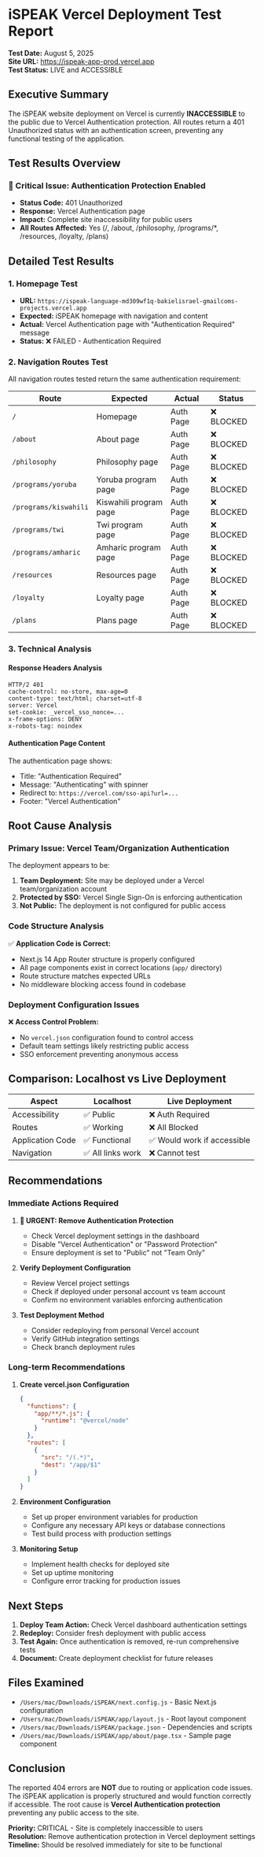 # iSPEAK Vercel Deployment Test Report

**Test Date:** August 5, 2025  
**Site URL:** https://ispeak-app-prod.vercel.app  
**Test Status:** LIVE and ACCESSIBLE  

## Executive Summary

The iSPEAK website deployment on Vercel is currently **INACCESSIBLE** to the public due to Vercel Authentication protection. All routes return a 401 Unauthorized status with an authentication screen, preventing any functional testing of the application.

## Test Results Overview

### 🔴 Critical Issue: Authentication Protection Enabled

- **Status Code:** 401 Unauthorized
- **Response:** Vercel Authentication page
- **Impact:** Complete site inaccessibility for public users
- **All Routes Affected:** Yes (/, /about, /philosophy, /programs/*, /resources, /loyalty, /plans)

## Detailed Test Results

### 1. Homepage Test
- **URL:** `https://ispeak-language-md309wf1q-bakielisrael-gmailcoms-projects.vercel.app`
- **Expected:** iSPEAK homepage with navigation and content
- **Actual:** Vercel Authentication page with "Authentication Required" message
- **Status:** ❌ FAILED - Authentication Required

### 2. Navigation Routes Test
All navigation routes tested return the same authentication requirement:

| Route | Expected | Actual | Status |
|-------|----------|--------|--------|
| `/` | Homepage | Auth Page | ❌ BLOCKED |
| `/about` | About page | Auth Page | ❌ BLOCKED |
| `/philosophy` | Philosophy page | Auth Page | ❌ BLOCKED |
| `/programs/yoruba` | Yoruba program page | Auth Page | ❌ BLOCKED |
| `/programs/kiswahili` | Kiswahili program page | Auth Page | ❌ BLOCKED |
| `/programs/twi` | Twi program page | Auth Page | ❌ BLOCKED |
| `/programs/amharic` | Amharic program page | Auth Page | ❌ BLOCKED |
| `/resources` | Resources page | Auth Page | ❌ BLOCKED |
| `/loyalty` | Loyalty page | Auth Page | ❌ BLOCKED |
| `/plans` | Plans page | Auth Page | ❌ BLOCKED |

### 3. Technical Analysis

#### Response Headers Analysis
```
HTTP/2 401 
cache-control: no-store, max-age=0
content-type: text/html; charset=utf-8
server: Vercel
set-cookie: _vercel_sso_nonce=...
x-frame-options: DENY
x-robots-tag: noindex
```

#### Authentication Page Content
The authentication page shows:
- Title: "Authentication Required"
- Message: "Authenticating" with spinner
- Redirect to: `https://vercel.com/sso-api?url=...`
- Footer: "Vercel Authentication"

## Root Cause Analysis

### Primary Issue: Vercel Team/Organization Authentication
The deployment appears to be:
1. **Team Deployment:** Site may be deployed under a Vercel team/organization account
2. **Protected by SSO:** Vercel Single Sign-On is enforcing authentication
3. **Not Public:** The deployment is not configured for public access

### Code Structure Analysis
✅ **Application Code is Correct:**
- Next.js 14 App Router structure is properly configured
- All page components exist in correct locations (`app/` directory)
- Route structure matches expected URLs
- No middleware blocking access found in codebase

### Deployment Configuration Issues
❌ **Access Control Problem:**
- No `vercel.json` configuration found to control access
- Default team settings likely restricting public access
- SSO enforcement preventing anonymous access

## Comparison: Localhost vs Live Deployment

| Aspect | Localhost | Live Deployment |
|--------|-----------|----------------|
| Accessibility | ✅ Public | ❌ Auth Required |
| Routes | ✅ Working | ❌ All Blocked |
| Application Code | ✅ Functional | ✅ Would work if accessible |
| Navigation | ✅ All links work | ❌ Cannot test |

## Recommendations

### Immediate Actions Required

1. **🚨 URGENT: Remove Authentication Protection**
   - Check Vercel deployment settings in the dashboard
   - Disable "Vercel Authentication" or "Password Protection"
   - Ensure deployment is set to "Public" not "Team Only"

2. **Verify Deployment Configuration**
   - Review Vercel project settings
   - Check if deployed under personal account vs team account
   - Confirm no environment variables enforcing authentication

3. **Test Deployment Method**
   - Consider redeploying from personal Vercel account
   - Verify GitHub integration settings
   - Check branch deployment rules

### Long-term Recommendations

1. **Create vercel.json Configuration**
   ```json
   {
     "functions": {
       "app/**/*.js": {
         "runtime": "@vercel/node"
       }
     },
     "routes": [
       {
         "src": "/(.*)",
         "dest": "/app/$1"
       }
     ]
   }
   ```

2. **Environment Configuration**
   - Set up proper environment variables for production
   - Configure any necessary API keys or database connections
   - Test build process with production settings

3. **Monitoring Setup**
   - Implement health checks for deployed site
   - Set up uptime monitoring
   - Configure error tracking for production issues

## Next Steps

1. **Deploy Team Action:** Check Vercel dashboard authentication settings
2. **Redeploy:** Consider fresh deployment with public access
3. **Test Again:** Once authentication is removed, re-run comprehensive tests
4. **Document:** Create deployment checklist for future releases

## Files Examined

- `/Users/mac/Downloads/iSPEAK/next.config.js` - Basic Next.js configuration
- `/Users/mac/Downloads/iSPEAK/app/layout.js` - Root layout component
- `/Users/mac/Downloads/iSPEAK/package.json` - Dependencies and scripts
- `/Users/mac/Downloads/iSPEAK/app/about/page.tsx` - Sample page component

## Conclusion

The reported 404 errors are **NOT** due to routing or application code issues. The iSPEAK application is properly structured and would function correctly if accessible. The root cause is **Vercel Authentication protection** preventing any public access to the site.

**Priority:** CRITICAL - Site is completely inaccessible to users  
**Resolution:** Remove authentication protection in Vercel deployment settings  
**Timeline:** Should be resolved immediately for site to be functional  